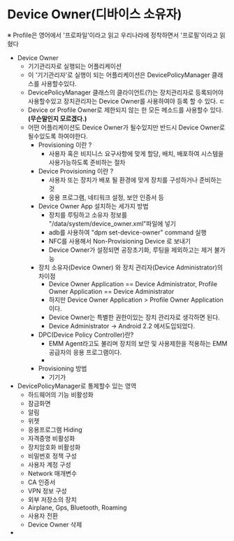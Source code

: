 Device Owner(디바이스 소유자)
===
※ Profile은 영어에서 '프로파일'이라고 읽고 우리나라에 정착하면서 '프로필'이라고 읽혔다

+ Device Owner
  + 기기관리자로 실행되는 어플리케이션
  + 이 '기기관리자'로 실행이 되는 어플리케이션은 DevicePolicyManager 클래스를 사용할수있다.
  + DevicePolicyManager 클래스의 클라이언트(?)는 장치관리자로 등록되어야 사용할수있고 장치관리자는 Device Owner를 사용하여야 등록 할 수 있다. ㄷ
  + Device or Profile Owner로 제한되지 않는 한 모든 메소드를 사용할수 있다.**(무슨말인지 모르겠다.)**
  + 어떤 어플리케이션도 Device Owner가 될수있지만 반드시 Device Owner로 될수있도록 하여야한다.
    + Provisioning 이란 ?
      + 사용자 혹은 비지니스 요구사항에 맞게 할당, 배치, 배포하여 시스템을 사용가능하도록 준비하는 절차
    + Device Provisioning 이란 ?
      + 사용자 또는 장치가 배포 될 환경에 맞게 장치를 구성하거나 준비하는 것
      + 응용 프로그램, 네티워크 설정, 보안 인증서 등
    + Device Owner App 설치하는 세가지 방법
      + 장치를 루팅하고 소유자 정보를 "/data/system/device_owner.xml"파일에 넣기
      + adb를 사용하여 "dpm set-device-owner" command 실행
      + NFC를 사용해서 Non-Provisioning Device 로 보내기
      + Device Owner가 설정되면 공장초기화, 루팅을 제외하고는 제거 불가능
    + 장치 소유자(Device Owner) 와 장치 관리자(Device Administrator)의 차이점
      + Device Owner Application == Device Administrator, Profile Owner Application == Device Administrator
      + 하지만 Device Owner Application > Profile Owner Application 이다.
      + Device Owner는 특별한 권한이있는 장치 관리자로 생각하면 된다.
      + Device Administrator -> Android 2.2 에서도입되었다.
    + DPC(Device Policy Controller)란?
      + EMM Agent라고도 불리며 장치의 보안 및 사용제한을 적용하는 EMM 공급자의 응용 프로그램이다.
      + 
    + Provisioning 방법
      + 기기가 
+ DevicePolicyManager로 통제할수 있는 영역
  + 하드웨어의 기능 비활성화
  + 잠금화면 
  + 알림
  + 위젯
  + 응용프로그램 Hiding
  + 자격증명 비활성화
  + 장치암호화 비활성화
  + 비밀번호 정책 구성
  + 사용자 계정 구성
  + Network 매개변수
  + CA 인증서
  + VPN 정보 구성
  + 외부 저장소의 장치
  + Airplane, Gps, Bluetooth, Roaming
  + 사용자 전환
  + Device Owner 삭제
+ 
